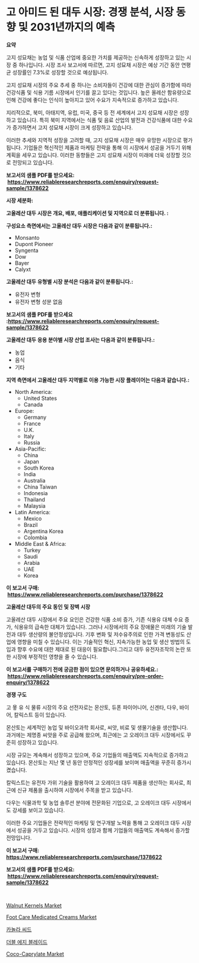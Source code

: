 <p><h1>고 아미드 된 대두 시장: 경쟁 분석, 시장 동향 및 2031년까지의 예측</h1></p><p><strong>요약</strong></p>
<p><p>고지 성묘채는 농업 및 식품 산업에 중요한 가치를 제공하는 신속하게 성장하고 있는 시장 중 하나입니다. 시장 조사 보고서에 따르면, 고지 성묘채 시장은 예상 기간 동안 연평균 성장률인 7.3%로 성장할 것으로 예상됩니다.</p><p>고지 성묘채 시장의 주요 추세 중 하나는 소비자들이 건강에 대한 관심이 증가함에 따라 건강식품 및 식용 기름 시장에서 인기를 끌고 있다는 것입니다. 높은 올레산 함유량으로 인해 건강에 좋다는 인식이 높아지고 있어 수요가 지속적으로 증가하고 있습니다.</p><p>지리적으로, 북미, 아태지역, 유럽, 미국, 중국 등 전 세계에서 고지 성묘채 시장은 성장하고 있습니다. 특히 북미 지역에서는 식품 및 음료 산업의 발전과 건강식품에 대한 수요가 증가하면서 고지 성묘채 시장이 크게 성장하고 있습니다.</p><p>이러한 추세와 지역적 성장을 고려할 때, 고지 성묘채 시장은 매우 유망한 시장으로 평가됩니다. 기업들은 혁신적인 제품과 마케팅 전략을 통해 이 시장에서 성공을 거두기 위해 계획을 세우고 있습니다. 이러한 동향들은 고지 성묘채 시장이 미래에 더욱 성장할 것으로 전망되고 있습니다.</p></p>
<p><strong>보고서의 샘플 PDF를 받으세요: &nbsp;<a href="https://www.reliableresearchreports.com/enquiry/request-sample/1378622">https://www.reliableresearchreports.com/enquiry/request-sample/1378622</a></strong></p>
<p><strong>시장 세분화:</strong></p>
<p><strong> 고올레산 대두 시장은 개요, 배포, 애플리케이션 및 지역으로 더 분류됩니다. :</strong></p>
<p><strong>구성요소 측면에서는 고올레산 대두 시장은 다음과 같이 분류됩니다.:</strong></p>
<p><ul><li>Monsanto</li><li>Dupont Pioneer</li><li>Syngenta</li><li>Dow</li><li>Bayer</li><li>Calyxt</li></ul></p>
<p><strong> 고올레산 대두 유형별 시장 분석은 다음과 같이 분류됩니다.:</strong></p>
<p><ul><li>유전자 변형</li><li>유전자 변형 성분 없음</li></ul></p>
<p><strong>보고서의 샘플 PDF를 받으세요 :<a href="https://www.reliableresearchreports.com/enquiry/request-sample/1378622">https://www.reliableresearchreports.com/enquiry/request-sample/1378622</a></strong></p>
<p><strong> 고올레산 대두 응용 분야별 시장 산업 조사는 다음과 같이 분류됩니다.:</strong></p>
<p><ul><li>농업</li><li>음식</li><li>기타</li></ul></p>
<p><strong>지역 측면에서 고올레산 대두 지역별로 이용 가능한 시장 플레이어는 다음과 같습니다.:</strong></p>
<p><ul>
    <li>
        North America:
        <ul>
            <li>United States</li>
            <li>Canada</li>
        </ul>
    </li>
    <li>
        Europe:
        <ul>
            <li>Germany</li>
            <li>France</li>
            <li>U.K.</li>
            <li>Italy</li>
            <li>Russia</li>
        </ul>
    </li>
    <li>
        Asia-Pacific:
        <ul>
            <li>China</li>
            <li>Japan</li>
            <li>South Korea</li>
            <li>India</li>
            <li>Australia</li>
            <li>China Taiwan</li>
            <li>Indonesia</li>
            <li>Thailand</li>
            <li>Malaysia</li>
        </ul>
    </li>
    <li>
        Latin America:
        <ul>
            <li>Mexico</li>
            <li>Brazil</li>
            <li>Argentina Korea</li>
            <li>Colombia</li>
        </ul>
    </li>
    <li>
        Middle East & Africa:
        <ul>
            <li>Turkey</li>
            <li>Saudi</li>
            <li>Arabia</li>
            <li>UAE</li>
            <li>Korea</li>
        </ul>
    </li>
    </ul></p>
<p><strong>이 보고서 구매: &nbsp;<a href="https://www.reliableresearchreports.com/purchase/1378622">https://www.reliableresearchreports.com/purchase/1378622</a></strong></p>
<p><strong>고올레산 대두의 주요 동인 및 장벽 시장</strong></p>
<p><p>고올레산 대두 시장에서 주요 요인은 건강한 식품 소비 증가, 기존 식용유 대체 수요 증가, 식용유의 급속한 대체가 있습니다. 그러나 시장에서의 주요 장애물은 미래의 기술 발전과 대두 생산량의 불안정성입니다. 기후 변화 및 저수유주의로 인한 가격 변동성도 산업에 영향을 미칠 수 있습니다. 이는 기술적인 혁신, 지속가능한 농업 및 생산 방법의 도입과 향후 수요에 대한 제대로 된 대응이 필요합니다.그리고 대두 유전자조작의 논란 또한 시장에 부정적인 영향을 줄 수 있습니다.</p></p>
<p><strong>이 보고서를 구매하기 전에 궁금한 점이 있으면 문의하거나 공유하세요.: &nbsp;<a href="https://www.reliableresearchreports.com/enquiry/pre-order-enquiry/1378622">https://www.reliableresearchreports.com/enquiry/pre-order-enquiry/1378622</a></strong></p>
<p><strong>경쟁 구도</strong></p>
<p><p>고 욯 유 식 물류 시장의 주요 선전자로는 몬산토, 듀폰 파이어니어, 신겐타, 다우, 바이어, 칼릭스트 등이 있습니다. </p><p>몬산토는 세계적인 농업 및 바이오과학 회사로, 씨앗, 비료 및 생물기술을 생산합니다. 과거에는 제명종 씨앗을 주로 공급해 왔으며, 최근에는 고 오레이크 대두 시장에서도 꾸준히 성장하고 있습니다. </p><p>시장 규모는 계속해서 성장하고 있으며, 주요 기업들의 매출액도 지속적으로 증가하고 있습니다. 몬산토는 지난 몇 년 동안 안정적인 성장세를 보이며 매출액을 꾸준히 증가시켰습니다. </p><p>칼릭스트는 유전자 가위 기술을 활용하여 고 오레이크 대두 제품을 생산하는 회사로, 최근에 신규 제품을 출시하여 시장에서 주목을 받고 있습니다. </p><p>다우는 식물과학 및 농업 솔루션 분야에 전문화된 기업으로, 고 오레이크 대두 시장에서도 강세를 보이고 있습니다. </p><p>이러한 주요 기업들은 전략적인 마케팅 및 연구개발 노력을 통해 고 오레이크 대두 시장에서 성공을 거두고 있습니다. 시장의 성장과 함께 기업들의 매출액도 계속해서 증가할 전망입니다.</p></p>
<p><strong>이 보고서 구매: &nbsp; <a href="https://www.reliableresearchreports.com/purchase/1378622">https://www.reliableresearchreports.com/purchase/1378622</a></strong></p>
<p><strong>보고서의 샘플 PDF를 받으세요: &nbsp;<a href="https://www.reliableresearchreports.com/enquiry/request-sample/1378622">https://www.reliableresearchreports.com/enquiry/request-sample/1378622</a></strong><strong></strong></p>
<p>&nbsp;</p>
<p><p><a href="https://view.publitas.com/reportprime-1/walnut-kernels-market-size-growing-and-forecasted-for-period-from-2024-2031-and-provides-complete-market-analysis-of-this-market/">Walnut Kernels Market</a></p><p><a href="https://issuu.com/reportprime-2/docs/foot-care-medicated-creams-market-size-2030.pptx">Foot Care Medicated Creams Market</a></p><p><a href="https://github.com/akzkkws047661437/Market-Research-Report-List-1/blob/main/7482038656.md">카놀라 씨드</a></p><p><a href="https://medium.com/@bobbykihnyt57786/2024%EB%85%84%EB%B6%80%ED%84%B0-2031%EB%85%84%EA%B9%8C%EC%A7%80%EC%9D%98-%EA%B8%B0%EA%B0%84%EC%9D%84-%EC%9C%84%ED%95%B4-%EC%9D%B4%EC%A4%91%EB%82%A0%EB%82%A0%EC%B9%B4%EB%8A%91-%EC%8B%9C%EC%9E%A5-%EB%B6%84%EC%84%9D-%EB%B0%8F-%ED%81%AC%EA%B8%B0-%EC%98%88%EC%B8%A1-7626f4e62414">더블 에지 블레이드</a></p><p><a href="https://github.com/abdelrhmankishk22/Market-Research-Report-List-3/blob/main/coco-caprylate-market.md">Coco-Caprylate Market</a></p></p>